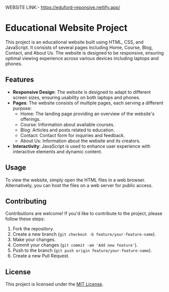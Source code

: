 WEBSITE LINK:-
https://eduford-reponsive.netlify.app/

# Educational Website Project

This project is an educational website built using HTML, CSS, and JavaScript. It consists of several pages including Home, Course, Blog, Contact, and About Us. The website is designed to be responsive, ensuring optimal viewing experience across various devices including laptops and phones.

## Features

- **Responsive Design**: The website is designed to adapt to different screen sizes, ensuring usability on both laptops and phones.
- **Pages**: The website consists of multiple pages, each serving a different purpose:
  - Home: The landing page providing an overview of the website's offerings.
  - Course: Information about available courses.
  - Blog: Articles and posts related to education.
  - Contact: Contact form for inquiries and feedback.
  - About Us: Information about the website and its creators.
- **Interactivity**: JavaScript is used to enhance user experience with interactive elements and dynamic content.

## Usage

To view the website, simply open the HTML files in a web browser. Alternatively, you can host the files on a web server for public access.

## Contributing

Contributions are welcome! If you'd like to contribute to the project, please follow these steps:

1. Fork the repository.
2. Create a new branch (`git checkout -b feature/your-feature-name`).
3. Make your changes.
4. Commit your changes (`git commit -am 'Add new feature'`).
5. Push to the branch (`git push origin feature/your-feature-name`).
6. Create a new Pull Request.

## License

This project is licensed under the [MIT License](LICENSE).
